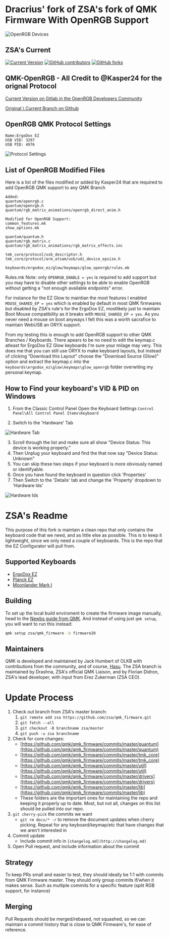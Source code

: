 # Dracrius' fork of ZSA's fork of QMK Firmware With OpenRGB Support 

![OpenRGB Devices](https://i.imgur.com/WELbAyR.png)

## ZSA's Current

[![Current Version](https://img.shields.io/github/tag/ErgoDox-EZ/qmk_firmware.svg)](https://github.com/ErgoDox-EZ/qmk_firmware/tags)
[![GitHub contributors](https://img.shields.io/github/contributors/ErgoDox-EZ/qmk_firmware.svg)](https://github.com/ErgoDox-EZ/qmk_firmware/pulse/monthly)
[![GitHub forks](https://img.shields.io/github/forks/ErgoDox-EZ/qmk_firmware.svg?style=social&label=Fork)](https://github.com/ErgoDox-EZ/qmk_firmware/)

## QMK-OpenRGB - All Credit to @Kasper24 for the orignal Protocol

[Current Version on Gitlab in the OpenRGB Developers Community](https://gitlab.com/OpenRGBDevelopers/QMK-OpenRGB/)

[Original \ Current Branch on Github](https://github.com/Kasper24/QMK-OpenRGB)

## OpenRGB QMK Protocol Settings
    Name:ErgoDox EZ
    USB VID: 3297
    USB PID: 4976

![Protocol Settings](https://imgur.com/00CzmyJ.png)

## List of OpenRGB Modified Files

Here is a list of the files modified or added by Kasper24 that are required to add OpenRGB QMK support to any QMK Branch

    Added:
    quantum/openrgb.c
    quantum/openrgb.h
    quantum/rgb_matrix_animations/openrgb_direct_anim.h

    Modified for OpenRGB Support:
    common_features.mk 
    show_options.mk

    quantum/quantum.h
    quantum/rgb_matrix.c
    quantum/rgb_matrix_animations/rgb_matrix_effects.inc

    tmk_core/protocol/usb_descriptor.h
    tmk_core/protocol/arm_atsam/usb/udi_device_epsize.h

    keyboards/ergodox_ez/glow/keymaps/glow_openrgb/rules.mk

Rules.mk Note: only `OPENRGB_ENABLE = yes` is required to add support but you may have to disable other settings to be able to enable OpenRGB without getting a 
"not enough available endpoints" error.

For instance for the EZ Glow to maintian the most features I enabled `MOUSE_SHARED_EP = yes` which is enabled by default in most QMK firmwares but disabled by ZSA's rule's for the ErgoDox EZ, mostlikely just to maintain Boot Mouse compatibility as it breaks with `MOUSE_SHARED_EP = yes`. As you never need a mouse on boot anyways I felt this was a worth sacrafice to maintain WebUSB an ORYX support.

From my testing this is enough to add OpenRGB support to other QMK Branches / Keyboards. There apears to be no need to edit the keymap.c atleast for ErgoDox EZ Glow keyboards I'm sure your milage may very. This does me that you can still use ORYX to make keyboard layouts, but instead of clicking "Download this Layout" choose the "Download Source (Glow)" option and extract the keymap.c into the `keyboards\ergodox_ez\glow\keymaps\glow_openrgb` folder overwiting my personal keymap.

## How to Find your keyboard's VID & PID on Windows

1. From the Classic Control Panel Open the Keyboard Settings `Control Panel\All Control Panel Items\Keyboard`

2. Switch to the 'Hardware' Tab

![Hardware Tab](https://imgur.com/AdaLENA.png)

3. Scroll through the list and make sure all show "Device Status: This device is working properly."
4. Then Unplug your keyboard and find the that now say "Device Status: Unknown"
5. You can skip these two steps if your keyboard is more obviously named or identifyable.
6. Once you have found the keyboard in question click 'Properties'
7. Then Switch to the 'Details' tab and change the 'Property' dropdown to 'Hardware Ids'

![Hardware Ids](https://imgur.com/jygCN8y.png)

# ZSA's Readme

This purpose of this fork is maintain a clean repo that only contains the keyboard code that we need, and as little else as possible.  This is to keep it lightweight, since we only need a couple of keyboards. This is the repo that the EZ Configurator will pull from. 

## Supported Keyboards

* [ErgoDox EZ](/keyboards/ergodox_ez/)
* [Planck EZ](/keyboards/planck/ez)
* [Moonlander Mark I](/keyboards/moonlander)

## Building

To set up the local build enviroment to create the firmware image manually, head to the [Newbs guide from QMK](https://docs.qmk.fm/#/newbs).
And instead of using just `qmk setup`, you will want to run this instead: 

```sh
qmk setup zsa/qmk_firmware -b firmware20
```

## Maintainers

QMK is developed and maintained by Jack Humbert of OLKB with contributions from the community, and of course, [Hasu](https://github.com/tmk). The ZSA branch is maintained by Drashna, ZSA's official QMK Liaison, and by Florian Didron, ZSA's lead developer, with input from Erez Zukerman (ZSA CEO).


# Update Process

1. Check out branch from ZSA's master branch:
    1. `git remote add zsa https://github.com/zsa/qmk_firmware.git`
    2. `git fetch --all`
    3. `git checkout -B branchname zsa/master`
    4. `git push -u zsa branchname`
2. Check for core changes:
    - [https://github.com/qmk/qmk_firmware/commits/master/quantum](https://github.com/qmk/qmk_firmware/commits/master/quantum)
    - [https://github.com/qmk/qmk_firmware/commits/master/tmk_core](https://github.com/qmk/qmk_firmware/commits/master/tmk_core)
    - [https://github.com/qmk/qmk_firmware/commits/master/util](https://github.com/qmk/qmk_firmware/commits/master/util)
    - [https://github.com/qmk/qmk_firmware/commits/master/drivers](https://github.com/qmk/qmk_firmware/commits/master/drivers)
    - [https://github.com/qmk/qmk_firmware/commits/master/lib](https://github.com/qmk/qmk_firmware/commits/master/lib)
    - These folders are the important ones for maintaining the repo and keeping it properly up to date. Most, but not all, changes on this list should be pulled into our repo.
3. `git cherry-pick` the commits we want
    - `git rm docs/* -r` to remove the document updates when cherry picking. Repeat for any keyboard/keymap/etc that have changes that we aren't interested in
4. Commit update
   * Include commit info in `[changelog.md](http://changelog.md)` 
5. Open Pull request, and include information about the commit

## Strategy

To keep PRs small and easier to test, they should ideally be 1:1 with commits from QMK Firmware master. They should only group commits if/when it makes sense. Such as multiple commits for a specific feature (split RGB support, for instance)

## Merging

Pull Requests should be merged/rebased, not squashed, so we can maintain a commit history that is close to QMK Firmware's, for ease of reference.
